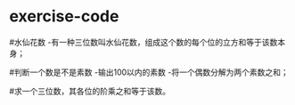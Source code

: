 # exercise-code

#水仙花数
 -有一种三位数叫水仙花数，组成这个数的每个位的立方和等于该数本身；
 
#判断一个数是不是素数
 -输出100以内的素数
 -将一个偶数分解为两个素数之和；

#求一个三位数，其各位的阶乘之和等于该数。
